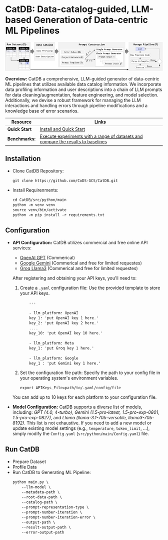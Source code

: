 # CatDB: Data-catalog-guided, LLM-based Generation of Data-centric ML Pipelines

![Overview](images/workflow.png)

**Overview:** CatDB a comprehensive, LLM-guided generator of data-centric ML pipelines that utilizes available data catalog information. We incorporate data profiling information and user descriptions into a chain of LLM prompts for data cleaning/augmentation, feature engineering, and model selection. Additionally, we devise a robust framework for managing the LLM interactions and handling errors through pipeline modifications and a knowledge base of error scenarios.


Resource        | Links
----------------|------
**Quick Start** | [Install and Quick Start]()
**Benchmarks:** | [Execute experiments with a range of datasets and compare the results to baselines]()


## Installation
* Clone CatDB Repository:
    ```
    git clone https://github.com/CoDS-GCS/CatDB.git
    ```
* Install Requirenments:
    ```
    cd CatDB/src/python/main
    python -m venv venv
    source venv/bin/activate 
    python -m pip install -r requirements.txt
    ```
## Configuration
- **API Configuration:** CatDB utilizes commercial and free online API services:
    - [OpenAI GPT](https://platform.openai.com/) (Commerical)
    - [Google Gemini](https://aistudio.google.com/) (Commerical and free for limited requestes)
    - [Groq Llama3](https://console.groq.com) (Commerical and free for limited requestes)
    
    After registering and obtaining your API keys, you'll need to: 
    1. Create a `.yaml` configuration file: Use the provided template to store your API keys.
        ```
            ---

            - llm_platform: OpenAI
            key_1: 'put OpenAI key 1 here.'
            key_2: 'put OpenAI key 2 here.'
            ....
            key_10: 'put OpenAI key 10 here.'

            - llm_platform: Meta
            key_1: 'put Groq key 1 here.'

            - llm_platform: Google
            key_1 : 'put Gemini key 1 here.'
        ```
    2. Set the configuration file path: Specify the path to your config file in your operating system's environment variables.
        ```
        export APIKeys_File=path/to/.yaml/config/file
        ```

    
    You can add up to 10 keys for each platform to your configuration file.

- **Model Configuration:** CatDB supports a diverse list of models, including: *GPT (4.0, 4-turbo)*, *Gemini (1.5-pro-latest, 1.5-pro-exp-0801, 1.5-pro-exp-0827)*, and 
*Llama (llama-3.1-70b-versatile, llama3-70b-8192)*. This list is not exhaustive. If you need to add a new model or update existing model settings (e.g., `temperature`, `token_limit`, ...), simply modify the `Config.yaml` (`src/python/main/Config.yaml`) file.     
    

## Run CatDB
* Prepare Dataset
* Profile Data
* Run CatDB to Generating ML Pipeline:
    ```
    python main.py \
        --llm-model \ 
        --metadata-path \
        --root-data-path \
        --catalog-path \
        --prompt-representation-type \
        --prompt-number-iteration \
        --prompt-number-iteration-error \
        --output-path \
        --result-output-path \
        --error-output-path
    ```

